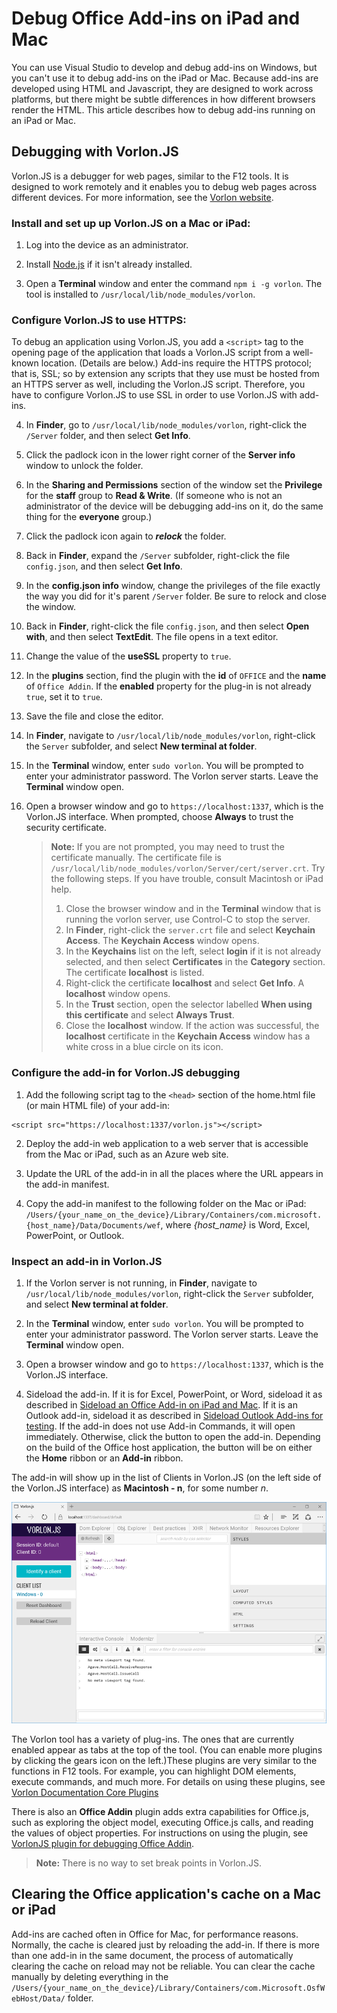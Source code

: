 
# Debug Office Add-ins on iPad and Mac

You can use Visual Studio to develop and debug add-ins on Windows, but you can't use it to debug add-ins on the iPad or Mac. Because add-ins are developed using HTML and Javascript, they are designed to work across platforms, but there might be subtle differences in how different browsers render the HTML. This article describes how to debug add-ins running on an iPad or Mac. 

## Debugging with Vorlon.JS 

Vorlon.JS is a debugger for web pages, similar to the F12 tools. It is designed to work remotely and it enables you to debug web pages across different devices. For more information, see the [Vorlon website](http://www.vorlonjs.com).  

### Install and set up up Vorlon.JS on a Mac or iPad: 

1.	Log into the device as an administrator.

2.	Install [Node.js](https://nodejs.org) if it isn't already installed. 

2.	Open a **Terminal** window and enter the command `npm i -g vorlon`. The tool is installed to `/usr/local/lib/node_modules/vorlon`.

### Configure Vorlon.JS to use HTTPS:

To debug an application using Vorlon.JS, you add a `<script>` tag to the opening page of the application that loads a Vorlon.JS script from a well-known location. (Details are below.) Add-ins require the HTTPS protocol; that is, SSL; so by extension any scripts that they use must be hosted from an HTTPS server as well, including the Vorlon.JS script. Therefore, you have to configure Vorlon.JS to use SSL in order to use Vorlon.JS with add-ins. 

4.	In **Finder**, go to `/usr/local/lib/node_modules/vorlon`, right-click the `/Server` folder, and then select **Get Info**.

5.	Click the padlock icon in the lower right corner of the **Server info** window to unlock the folder.

6. In the **Sharing and Permissions** section of the window set the **Privilege** for the **staff** group to **Read & Write**. (If someone who is not an administrator of the device will be debugging add-ins on it, do the same thing for the **everyone** group.) 

7. Click the padlock icon again to ***relock*** the folder.

8. Back in **Finder**, expand the `/Server` subfolder, right-click the file `config.json`, and then select **Get Info**.

9. In the **config.json info** window, change the privileges of the file exactly the way you did for it's parent `/Server` folder. Be sure to relock and close the window.

10. Back in **Finder**, right-click the file `config.json`, and then select **Open with**, and then select **TextEdit**. The file opens in a text editor.

11. Change the value of the **useSSL** property to `true`.

12. In the **plugins** section, find the plugin with the **id** of `OFFICE` and the **name** of `Office Addin`. If the **enabled** property for the plug-in is not already `true`, set it to `true`.

13. Save the file and close the editor.

5.	In **Finder**, navigate to `/usr/local/lib/node_modules/vorlon`, right-click the `Server` subfolder, and select **New terminal at folder**. 
	
7.	In the **Terminal** window, enter `sudo vorlon`. You will be prompted to enter your administrator password. The Vorlon server starts. Leave the **Terminal** window open.

6.	Open a browser window and go to `https://localhost:1337`, which is the Vorlon.JS interface. When prompted, choose **Always** to trust the security certificate. 

    >**Note:** If you are not prompted, you may need to trust the certificate manually. The certificate file is `/usr/local/lib/node_modules/vorlon/Server/cert/server.crt`. Try the following steps. If you have trouble, consult Macintosh or iPad help. 
    >
    >1. Close the browser window and in the **Terminal** window that is running the vorlon server, use Control-C to stop the server.
    >2. In **Finder**, right-click the `server.crt` file and select **Keychain Access**. The **Keychain Access** window opens.
    >2. In the **Keychains** list on the left, select **login** if it is not already selected, and then select **Certificates** in the **Category** section. The certificate **localhost** is listed.
    >3. Right-click the certificate **localhost** and select **Get Info**. A **localhost** window opens.
    >4. In the **Trust** section, open the selector labelled **When using this certificate** and select **Always Trust**. 
    >5. Close the **localhost** window. If the action was successful, the **localhost** certificate in the **Keychain Access** window has a white cross in a blue circle on its icon.

### Configure the add-in for Vorlon.JS debugging

1. Add the following script tag to the `<head>` section of the home.html file (or main HTML file) of your add-in:
```    
<script src="https://localhost:1337/vorlon.js"></script>    
```  

2. Deploy the add-in web application to a web server that is accessible from the Mac or iPad, such as an Azure web site. 

3. Update the URL of the add-in in all the places where the URL appears in the add-in manifest.

4. Copy the add-in manifest to the following folder on the Mac or iPad: `/Users/{your_name_on_the_device}/Library/Containers/com.microsoft.{host_name}/Data/Documents/wef`, where *{host_name}* is Word, Excel, PowerPoint, or Outlook.

### Inspect an add-in in Vorlon.JS

1. If the Vorlon server is not running, in **Finder**, navigate to `/usr/local/lib/node_modules/vorlon`, right-click the `Server` subfolder, and select **New terminal at folder**. 
	
7.	In the **Terminal** window, enter `sudo vorlon`. You will be prompted to enter your administrator password. The Vorlon server starts. Leave the **Terminal** window open.

6.	Open a browser window and go to `https://localhost:1337`, which is the Vorlon.JS interface.

7. Sideload the add-in. If it is for Excel, PowerPoint, or Word, sideload it as described in [Sideload an Office Add-in on iPad and Mac](https://dev.office.com/docs/add-ins/testing/sideload-an-office-add-in-on-ipad-and-mac). If it is an Outlook add-in, sideload it as described in [Sideload Outlook Add-ins for testing](https://dev.office.com/docs/add-ins/testing/sideload-outlook-add-ins-for-testing). If the add-in does not use Add-in Commands, it will open immediately. Otherwise, click the button to open the add-in. Depending on the build of the Office host application, the button will be on either the **Home** ribbon or an **Add-in** ribbon.

The add-in will show up in the list of Clients in Vorlon.JS (on the left side of the Vorlon.JS interface) as **Macintosh - n**, for some number *n*. 

![Screenshot that shows the Vorlon.js interface](../../images/vorlon_interface.png)

The Vorlon tool has a variety of plug-ins. The ones that are currently enabled appear as tabs at the top of the tool. (You can enable more plugins by clicking the gears icon on the left.)These plugins are very similar to the functions in F12 tools. For example, you can highlight DOM elements, execute commands, and much more. For details on using these plugins, see [Vorlon Documentation Core Plugins](http://vorlonjs.com/documentation/#introduction) 

There is also an **Office Addin** plugin adds extra capabilities for Office.js, such as exploring the object model, executing Office.js calls, and reading the values of object properties. For instructions on using the plugin, see [VorlonJS plugin for debugging Office Addin](https://blogs.msdn.microsoft.com/mim/2016/02/18/vorlonjs-plugin-for-debugging-office-addin/).

>**Note:** There is no way to set break points in Vorlon.JS.

## Clearing the Office application's cache on a Mac or iPad

Add-ins are cached often in Office for Mac, for performance reasons. Normally, the cache is cleared just by reloading the add-in. If there is more than one add-in in the same document, the process of automatically clearing the cache on reload may not be reliable. You can clear the cache manually by deleting everything in the `/Users/{your_name_on_the_device}/Library/Containers/com.Microsoft.OsfWebHost/Data/` folder.  
